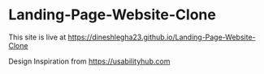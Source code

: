# Landing-Page-Website-Clone

This site is live at https://dineshlegha23.github.io/Landing-Page-Website-Clone


Design Inspiration from https://usabilityhub.com
